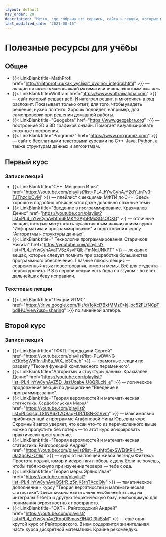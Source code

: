 ```yaml
---
layout: default
nav_order: 20
description: "Место, где собраны все сервисы, сайты и лекции, которые могут помочь тебе в учёбе."
last_modified_date: "2021-08-15"
---
```


# Полезные ресурсы для учёбы

## Общее

- {{< LinkBlank title=MathProfi href="http://mathprofi.ru/kak_vychislit_dvoinoi_integral.html" >}} — лекции по всем темам высшей математики очень понятным языком.
- {{< LinkBlank title=Wolfram href="https://www.wolframalpha.com" >}} — сайт который решает всё. И интеграл решит, и многочлен в ряд разложит. Показывает только ответ, для того, чтобы увидеть решение, нужно платить. Хорошо подойдёт, например, для самопроверки при решении домашней работы.
- {{< LinkBlank title="Geogebra" href="https://www.geogebra.org" >}} — построение 2D и 3D графиков онлайн. Помогает визуализировать сложные построения.
- {{< LinkBlank title="Programiz" href="https://www.programiz.com" >}} — сайт с бесплатными текстовыми курсами по C++, Java, Python, а также структурам данных и алгоритмам.

## Первый курс

### Записи лекций

- {{< LinkBlank title="С++.  Мещерин Илья" href="https://youtube.com/playlist?list=PL4_hYwCyhAvY2dY_tnTv3-TJThzcloCvM" >}} — плейлист с лекциями МФТИ по С++. Здесь хорошо и подробно объясняются даже довольно сложные темы.
- {{< LinkBlank title="Введение в программирование. Крахмалев Денис" href="https://youtube.com/playlist?list=PL4_hYwCyhAvbfm6EMKYGAybRMxSQsOCXG" >}} — отличные лекции, которые могут стать существенным расширением курса "Информатика и программирование" и подготовкой к курсу "Алгоритмы и структуры данных".
- {{< LinkBlank title=" Технологии программирования. Старичков Никита" href="https://youtube.com/playlist?list=PL4_hYwCyhAvaTVSzXsvFQlb-FmNqUNkPT" >}} — лекции о вещах, которые следует помнить при разработке большинства программного обеспечения. Главные плюсы лекций — современный язык повествования, юмор и мемы. Всё для студента-первокурсника.
P.S в первой лекции есть беда со звуком - во всех дальнейших беду исправили.

### Текстовые лекции

- {{< LinkBlank title="Лекции ИТМО" href="https://drive.google.com/file/d/1oKcl7BxfMMz04kj_bc52FLfNCpTbdIHU/view?usp=sharing" >}} по линейной алгебре.

## Второй курс

### Записи лекций

- {{< LinkBlank title="ТФКП. Городецкий Сергей" href="https://youtube.com/playlist?list=PLyBWNG-pZKx5gWdRnnJh8a_WX_jx30nJb" >}} — грамотные лекции по разделу "Теория функций комплексного переменного".
- {{< LinkBlank title="Алгоритмы и структуры данных. Крахмалев Денис" href="https://youtube.com/playlist?list=PL4_hYwCyhAvZ5D_JszUoabA_U8QRLcN_e" >}} — логическое продолжение лекций по дисциплине "Введение в программирование".
- {{< LinkBlank title="Теория вероятностей и математическая статистика. Сердобольская Мария" href="https://youtube.com/playlist?list=PLcsjsqLLSfNA6Zt2QBaqFDR7D8N-31Vvm" >}} — максимально приближенный к программе Агафоновой Нины Юрьевны курс. Скромный автор уверяет, что если что-то из перечисленного выше можно пропустить без потерь — то этот курс игнорировать практически преступление.
- {{< LinkBlank title="Теория вероятностей и математическая статистика. Райгородский Андрей" href="https://youtube.com/playlist?list=PLthfp5exSWEr8tRK-Yf-i9aXgcFJ-O16d" >}} — курс от настоящей живой легенды Физтеха. Простота подачи, юмор и искренняя любовь к делу. Если не хочешь, чтобы тебя кокнуло при изучении тервера — тебе сюда.
- {{< LinkBlank title="Теория меры. Эрлих Иван" href="https://youtube.com/playlist?list=PL4_hYwCyhAvaQSfrR_z5njK8rnTXcdQiv" >}} — тематическое дополнение к курсу "Теория вероятностей и математическая статистика". Здесь можно найти очень необычный взгляд на интегралы Лебега и другую теоретическую базу, необходимую для понимания вероятностных пространств.
- {{< LinkBlank title="ОКТЧ. Райгородский Андрей" href="https://youtube.com/playlist?list=PL4_hYwCyhAvZKqo0l8masZfH4Ol3hiSsM" >}} — ещё один крутой курс от Райгородского. В нем содержится значительная часть курса дискретной математики. Крайне рекомендую.
